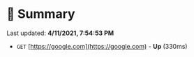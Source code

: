# 📖 Summary
Last updated: **4/11/2021, 7:54:53 PM**

- `GET` [https://google.com](https://google.com) - **Up** (330ms)
